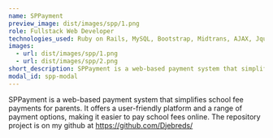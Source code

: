 ```yaml
---
name: SPPayment
preview_image: dist/images/spp/1.png
role: Fullstack Web Developer
technologies_used: Ruby on Rails, MySQL, Bootstrap, Midtrans, AJAX, Jquery, HTML/CSS/JS
images: 
  - url: dist/images/spp/1.png
  - url: dist/images/spp/2.png
short_description: SPPayment is a web-based payment system that simplifies school fee payments for parents.
modal_id: spp-modal
---
```

SPPayment is a web-based payment system that simplifies school fee payments for parents. It offers a user-friendly platform and a range of payment options, making it easier to pay school fees online. The repository project is on my github at <a href="https://github.com/Djebreds" target="_blank" class="text-cv-blue-primary-dark">https://github.com/Djebreds/</a>
